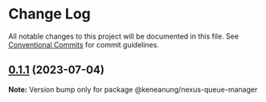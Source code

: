 # Change Log

All notable changes to this project will be documented in this file.
See [Conventional Commits](https://conventionalcommits.org) for commit guidelines.

## [0.1.1](https://github.com/keneanung/nexus-scripts/compare/@keneanung/nexus-queue-manager@0.1.0...@keneanung/nexus-queue-manager@0.1.1) (2023-07-04)

**Note:** Version bump only for package @keneanung/nexus-queue-manager
